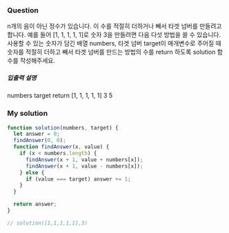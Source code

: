 ### Question

n개의 음이 아닌 정수가 있습니다. 이 수를 적절히 더하거나 빼서 타겟 넘버를 만들려고 합니다. 예를 들어 [1, 1, 1, 1, 1]로 숫자 3을 만들려면 다음 다섯 방법을 쓸 수 있습니다.
사용할 수 있는 숫자가 담긴 배열 numbers, 타겟 넘버 target이 매개변수로 주어질 때 숫자를 적절히 더하고 빼서 타겟 넘버를 만드는 방법의 수를 return 하도록 solution 함수를 작성해주세요.

##### 입출력 설명

numbers target return
[1, 1, 1, 1, 1] 3 5

### My solution

```javascript
function solution(numbers, target) {
  let answer = 0;
  findAnswer(0, 0);
  function findAnswer(x, value) {
    if (x < numbers.length) {
      findAnswer(x + 1, value + numbers[x]);
      findAnswer(x + 1, value - numbers[x]);
    } else {
      if (value === target) answer += 1;
    }
  }

  return answer;
}

// solution([1,1,1,1,1],3)
```

